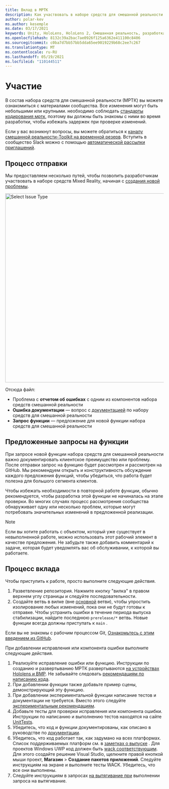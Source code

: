 ```yaml
---
title: Вклад в МРТК
description: Как участвовать в наборе средств для смешанной реальности
author: polar-kev
ms.author: kesemple
ms.date: 03/17/2021
keywords: Unity, HoloLens, HoloLens 2, Смешанная реальность, разработка, МРТК, отчет об ошибках,
ms.openlocfilehash: 8132c39a2bac7ae0926f125a6362e411100c8406
ms.sourcegitcommit: c0ba7d7bb57bb5dda65ee9019229b68c2ee7c267
ms.translationtype: MT
ms.contentlocale: ru-RU
ms.lasthandoff: 05/19/2021
ms.locfileid: "110144511"
---
```

# <a name="contributing"></a>Участие

В состав набора средств для смешанной реальности (МРТК) вы можете ознакомиться с материалами сообщества. Все изменения могут быть небольшими или крупными. необходимо соблюдать [стандарты кодирования мртк](coding-guidelines.md), поэтому вы должны быть знакомы с ними во время разработки, чтобы избежать задержек при проверке изменений.

Если у вас возникнут вопросы, вы можете обратиться к [каналу смешанной реальности-Toolkit на временной резерв](https://holodevelopers.slack.com/messages/C2H4HT858).
Вступить в сообщество Slack можно с помощью [автоматической рассылки приглашений](https://holodevelopersslack.azurewebsites.net/).

## <a name="submission-process"></a>Процесс отправки

Мы предоставляем несколько путей, чтобы позволить разработчикам участвовать в наборе средств Mixed Reality, начиная с [создания новой проблемы](https://github.com/Microsoft/MixedRealityToolkit-Unity/issues/new/choose).

<img src="../features/images/contributing/SelectIssueType.png" width="600" alt="Select Issue Type">

Отсюда файл:

- Проблема с **отчетом об ошибках** с одним из компонентов набора средств смешанной реальности
- **Ошибка документации** — вопрос с [документацией](https://microsoft.github.io/MixedRealityToolkit-Unity) по набору средств для смешанной реальности
- **Запрос функции** — предложение для новой функции набора средств для смешанной реальности

## <a name="proposing-feature-requests"></a>Предложенные запросы на функции

При запросе новой функции набора средств для смешанной реальности важно документировать клиентское преимущество или проблему. После отправки запрос на функцию будет рассмотрен и рассмотрен на GitHub. Мы рекомендуем открыть и конструктивность обсуждение каждого предложения функций, чтобы убедиться, что работа будет полезна для большого сегмента клиентов.

Чтобы избежать необходимости в повторной работе функции, обычно рекомендуется, чтобы разработка этой функции не начиналась на этапе проверки. Во многих случаях процесс рассмотрения сообщества обнаруживает одну или несколько проблем, которые могут потребовать значительных изменений в предложенной реализации.

> [!NOTE]
> Если вы хотите работать с объектом, который уже существует в невыполненной работе, можно использовать этот рабочий элемент в качестве предложения. Не забудьте также добавить комментарий к задаче, которая будет уведомлять вас об обслуживании, к которой вы работаете.

## <a name="contribution-process"></a>Процесс вклада

Чтобы приступить к работе, просто выполните следующие действия.

1. Разветвление репозитория. Нажмите кнопку "вилка" в правом верхнем углу страницы и следуйте последовательности.
1. Создайте ветвь в вилке (вне [основной](https://github.com/microsoft/mixedrealitytoolkit-unity/tree/main) ветви), чтобы упростить изолирование любых изменений, пока они не будут готовы к отправке. Чтобы устранить ошибки в течение периода выпуска стабилизации, найдите последнюю `prerelease/*` ветвь. Новые функции всегда должны приступать к `main` .

Если вы не знакомы с рабочим процессом Git, [Ознакомьтесь с этим введением из GitHub](https://guides.github.com/activities/hello-world/).

При добавлении исправления или компонента ошибки выполните следующие действия.

1. Реализуйте исправление ошибки или функцию. Инструкции по созданию и развертыванию МРТК развертываются [на устройствах Hololens и ВМР](../supported-devices/wmr-mrtk.md). Не забывайте следовать [рекомендациям по написанию кода](../contributing/coding-guidelines.md).
1. При добавлении функции также добавьте пример сцены, демонстрирующий эту функцию.
1. При добавлении экспериментальной функции написание тестов и документации не требуется. Вместо этого следуйте [экспериментальным рекомендациям](../contributing/experimental-features.md).
1. Добавьте тесты для проверки исправления или компонента ошибки. Инструкции по написанию и выполнению тестов находятся на сайте [UnitTests](../contributing/unit-tests.md).
1. Убедитесь, что код и функции документированы, как описано в руководстве по [документации](../contributing/documentation-guide.md).
1. Убедитесь, что код работает так, как задумано на всех платформах. Список поддерживаемых платформ см. в [заметках о выпуске](../release-notes/mrtk-26-release-notes.md) . Для проектов Windows UWP код должен быть [wack соответствующим](https://developer.microsoft.com/windows/develop/app-certification-kit). Для этого создайте решение Visual Studio, щелкните правой кнопкой мыши проект, **Магазин**  >  **Создание пакетов приложений**. Следуйте инструкциям на экране и выполните тесты WACK. Убедитесь, что все они выполнены.
1. Следуйте инструкциям в запросах [на вытягивание при](../contributing/pull-requests.md) выполнении запроса на вытягивание.
